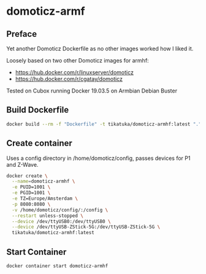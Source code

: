 # domoticz-armf

## Preface

Yet another Domoticz Dockerfile as no other images worked how I liked it.

Loosely based on two other Domoticz images for armhf:
- https://hub.docker.com/r/linuxserver/domoticz
- https://hub.docker.com/r/cgatay/domoticz

Tested on Cubox running Docker 19.03.5 on Armbian Debian Buster

## Build Dockerfile

```bash
docker build --rm -f "Dockerfile" -t tikatuka/domoticz-armhf:latest "."
```

## Create container

Uses a config directory in /home/domoticz/config, passes devices for P1 and Z-Wave.

```bash
docker create \
  --name=domoticz-armhf \
  -e PUID=1001 \
  -e PGID=1001 \
  -e TZ=Europe/Amsterdam \
  -p 8080:8080 \
  -v /home/domoticz/config/:/config \
  --restart unless-stopped \
  --device /dev/ttyUSB0:/dev/ttyUSB0 \
  --device /dev/ttyUSB-ZStick-5G:/dev/ttyUSB-ZStick-5G \
  tikatuka/domoticz-armhf:latest
```

## Start Container

```bash
docker container start domoticz-armhf
```

